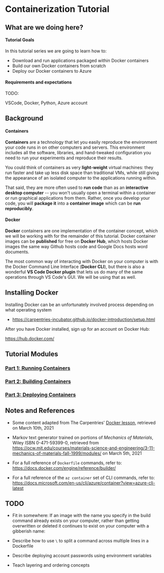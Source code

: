 # Containerization Tutorial

## What are we doing here?

#### Tutorial Goals

In this tutorial series we are going to learn how to:

- Download and run applications packaged within Docker containers
- Build our own Docker containers from scratch
- Deploy our Docker containers to Azure

#### Requirements and expectations

TODO:

VSCode, Docker, Python, Azure account

## Background

#### Containers

**Containers** are a technology that let you easily reproduce the environment your code runs in on other computers and servers. This environment includes all the software, libraries, and hand-tweaked configuration you need to run your experiments and reproduce their results.

You could think of containers as very **light-weight** virtual machines: they run faster and take up less disk space than traditional VMs, while still giving the appearance of an isolated computer to the applications running within.

That said, they are more often used to **run code** than as an **interactive desktop computer** -- you won't usually open a terminal within a container or run graphical applications from them. Rather, once you develop your code, you will **package it** into a **container image** which can be **run reproducibly**.

#### Docker

**Docker** containers are one implementation of the container concept, which we will be working with for the remainder of this tutorial. Docker container images can be **published** for free on **Docker Hub**, which hosts Docker images the same way Github hosts code and Google Docs hosts word documents.

The most common way of interacting with Docker on your computer is with the Docker Command Line Interface (**Docker CLI**), but there is also a wonderful **VS Code Docker plugin** that lets us do many of the same operations through VS Code's GUI. We will be using that as well.

## Installing Docker

Installing Docker can be an unfortunately involved process depending on what operating system 

- https://carpentries-incubator.github.io/docker-introduction/setup.html

After you have Docker installed, sign up for an account on Docker Hub:

https://hub.docker.com/

## Tutorial Modules

### [Part 1: Running Containers](01-running-containers.md)

### [Part 2: Building Containers](02-building-containers.md)

### [Part 3: Deploying Containers](03-deploying-containers.md)

## Notes and References

- Some content adapted from The Carpentries' [Docker lesson](https://carpentries-incubator.github.io/docker-introduction/), retrieved on March 10th, 2021

- Markov text generator trained on portions of *Mechanics of Materials*, Wiley ISBN 0-471-59399-0, retrieved from https://ocw.mit.edu/courses/materials-science-and-engineering/3-11-mechanics-of-materials-fall-1999/modules/ on March 5th, 2021

- For a full reference of `Dockerfile` commands, refer to:
  https://docs.docker.com/engine/reference/builder/

- For a full reference of the `az container` set of CLI commands, refer to:
  https://docs.microsoft.com/en-us/cli/azure/container?view=azure-cli-latest

## TODO

- Fit in somewhere: If an image with the name you specify in the build command already exists on your computer, rather than getting overwritten or deleted it continues to exist on your computer with a gibberish name:

- Describe how to use `\` to split a command across multiple lines in a Dockerfile

- Describe deploying account passwords using environment variables

- Teach layering and ordering concepts

  